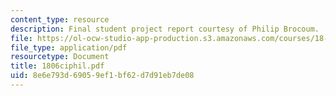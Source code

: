 ```yaml
---
content_type: resource
description: Final student project report courtesy of Philip Brocoum.
file: https://ol-ocw-studio-app-production.s3.amazonaws.com/courses/18-06ci-linear-algebra-communications-intensive-spring-2004/8e6e793d69059ef1bf62d7d91eb7de08_1806ciphil.pdf
file_type: application/pdf
resourcetype: Document
title: 1806ciphil.pdf
uid: 8e6e793d-6905-9ef1-bf62-d7d91eb7de08
---
```

